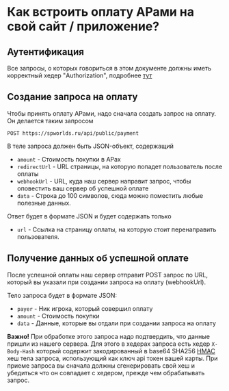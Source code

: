 # Как встроить оплату АРами на свой сайт / приложение?

## Аутентификация

Все запросы, о которых говориться в этом документе должны иметь корректный хедер "Authorization", подробнее [тут](./AUTHORIZATION.md)

## Создание запроса на оплату

Чтобы принять оплату АРами, надо сначала создать запрос на оплату. Он делается таким запросом

```
POST https://spworlds.ru/api/public/payment
```

В теле запроса должен быть JSON-объект, содержащий

- `amount` - Стоимость покупки в АРах
- `redirectUrl` - URL страницы, на которую попадет пользователь после оплаты
- `webhookUrl` - URL, куда наш сервер направит запрос, чтобы оповестить ваш сервер об успешной оплате
- `data` - Строка до 100 символов, сюда можно поместить любые полезные данных.

Ответ будет в формате JSON и будет содержать только

- `url` - Ссылка на страницу оплаты, на которую стоит перенаправить пользователя.

## Получение данных об успешной оплате

После успешной оплаты наш сервер отправит POST запрос по URL, который вы указали при создании запроса на оплату (webhookUrl).

Тело запроса будет в формате JSON:

- `payer` - Ник игрока, который совершил оплату
- `amount` - Стоимость покупки
- `data` - Данные, которые вы отдали при создании запроса на оплату

**Важно!** При обработке этого запроса надо подтвердить, что данные пришли из нашего сервера. Для этого в хедерах запроса есть хедер `X-Body-Hash` который содержит закодированный в base64 SHA256 [HMAC](https://ru.wikipedia.org/wiki/HMAC) хеш тела запроса, использующий как ключ api токен вашей карты. При приеме запроса вы сначала должны сгенерировать свой хеш и убедиться что он совпадает с хедером, прежде чем обрабатывать запрос.
